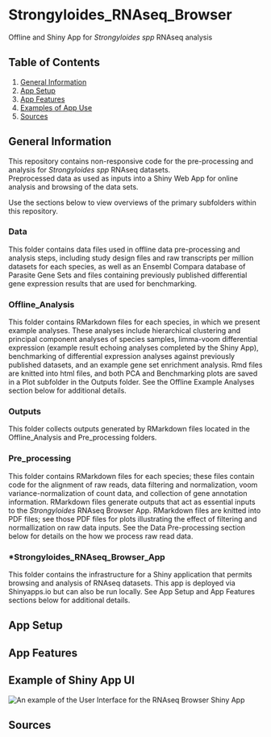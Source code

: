 # Strongyloides_RNAseq_Browser 
Offline and Shiny App for *Strongyloides spp* RNAseq analysis 

## Table of Contents  
1. [General Information](#general-information)
2. [App Setup](#app-setup)
3. [App Features](#app-features)
4. [Examples of App Use](#example-of-shiny-app-ui)
5. [Sources](#sources)

## General Information
This repository contains non-responsive code for the pre-processing and analysis for *Strongyloides spp*  RNAseq datasets.  
Preprocessed data as used as inputs into a Shiny Web App for online analysis and browsing of the data sets. 

Use the sections below to view overviews of the primary subfolders within this repository.

### Data  
This folder contains data files used in offline data pre-processing and analysis steps, including study design files and raw transcripts per million datasets for each species, as well as an Ensembl Compara database of Parasite Gene Sets and files containing previously published differential gene expression results that are used for benchmarking.

### Offline_Analysis  
This folder contains RMarkdown files for each species, in which we present example analyses. These analyses include hierarchical clustering and principal component analyses of species samples, limma-voom differential expression (example result echoing analyses completed by the Shiny App), benchmarking of differential expression analyses against previously published datasets, and an example gene set enrichment analysis. Rmd files are knitted into html files, and both PCA and Benchmarking plots are saved in a Plot subfolder in the Outputs folder. See the Offline Example Analyses section below for additional details.

### Outputs  
This folder collects outputs generated by RMarkdown files located in the Offline_Analysis and Pre_processing folders.

### Pre_processing  
This folder contains RMarkdown files for each species; these files contain code for the alignment of raw reads, data filtering and normalization, voom variance-normalization of count data, and collection of gene annotation information. RMarkdown files generate outputs that act as essential inputs to the *Strongyloides* RNAseq Browser App. RMarkdown files are knitted into PDF files; see those PDF files for plots illustrating the effect of filtering and normallization on raw data inputs. See the Data Pre-processing section below for details on the how we process raw read data.

### *Strongyloides_RNAseq_Browser_App  
This folder contains the infrastructure for a Shiny application that permits browsing and analysis of RNAseq datasets. This app is deployed via Shinyapps.io but can also be run locally. See App Setup and App Features sections below for additional details.  

## App Setup
## App Features

## Example of Shiny App UI
![An example of the User Interface for the RNAseq Browser Shiny App](https://github.com/astrasb/Strongyloides_RNAseq_Browser/blob/master/Strongyloides_RNAseq_Browser_App/UI/St-RNAseq_Browser%20UI%20Example.png)

## Sources
